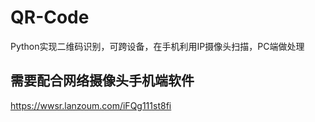 # QR-Code
Python实现二维码识别，可跨设备，在手机利用IP摄像头扫描，PC端做处理
## 需要配合网络摄像头手机端软件
https://wwsr.lanzoum.com/iFQg111st8fi
